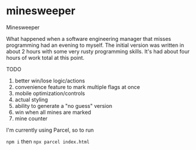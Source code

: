 # minesweeper
Minesweeper

What happened when a software engineering manager that misses programming had an evening to myself. 
The initial version was written in about 2 hours with some very rusty programming skills. It's had
about four hours of work total at this point. 

TODO
1. better win/lose logic/actions
2. convenience feature to mark multiple flags at once
3. mobile optimization/controls
4. actual styling
5. ability to generate a "no guess" version
6. win when all mines are marked
7. mine counter

I'm currently using Parcel, so to run

`npm i`
then
`npx parcel index.html`

